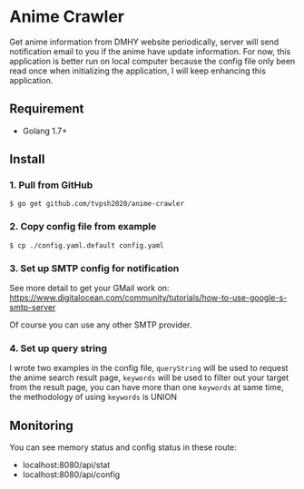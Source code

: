 # Anime Crawler

Get anime information from DMHY website periodically, server will send notification email to you if the anime have update information. For now, this application is better run on local computer because the config file only been read once when initializing the application, I will keep enhancing this application.

## Requirement

- Golang 1.7+

## Install

### 1. Pull from GitHub

```
$ go get github.com/tvpsh2020/anime-crawler
```

### 2. Copy config file from example

```
$ cp ./config.yaml.default config.yaml
```

### 3. Set up SMTP config for notification

See more detail to get your GMail work on: https://www.digitalocean.com/community/tutorials/how-to-use-google-s-smtp-server

Of course you can use any other SMTP provider.

### 4. Set up query string 

I wrote two examples in the config file, `queryString` will be used to request the anime search result page, `keywords` will be used to filter out your target from the result page, you can have more than one `keywords` at same time, the methodology of using `keywords` is UNION

## Monitoring

You can see memory status and config status in these route:

- localhost:8080/api/stat
- localhost:8080/api/config
